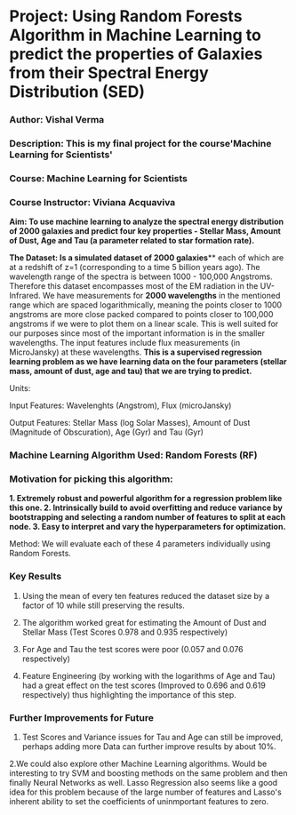 
# Project: Using Random Forests Algorithm in Machine Learning to predict the properties of Galaxies from their Spectral Energy Distribution (SED)
### Author: Vishal Verma

### Description: This is my final project for the course'Machine Learning for Scientists'

### Course: Machine Learning for Scientists
### Course Instructor: Viviana Acquaviva

**Aim: To use machine learning to analyze the spectral energy distribution of 2000 galaxies and predict four key properties - Stellar Mass, Amount of Dust, Age and Tau (a parameter related to star formation rate).**

**The Dataset: Is a simulated dataset of 2000 galaxies**** each of which are at a redshift of z=1 (corresponding to a time 5 billion years ago). The wavelength range of the spectra is between 1000 - 100,000 Angstroms. Therefore this dataset encompasses most of the EM radiation in the UV-Infrared. We have measurements for **2000 wavelengths** in the mentioned range which are spaced logarithmically, meaning the points closer to 1000 angstroms are more close packed compared to points closer to 100,000 angstroms if we were to plot them on a linear scale. This is well suited for our purposes since most of the important information is in the smaller wavelengths. The input features include flux measurements (in MicroJansky) at these wavelengths. **This is a supervised regression learning problem as we have learning data on the four parameters (stellar mass, amount of dust, age and tau) that we are trying to predict.**

Units: 

Input Features: Wavelenghts (Angstrom), Flux (microJansky)

Output Features: Stellar Mass (log Solar Masses), Amount of Dust (Magnitude of Obscuration), Age (Gyr) and Tau (Gyr)

### Machine Learning Algorithm Used: Random Forests (RF)

### Motivation for picking this algorithm:
    
**1. Extremely robust and powerful algorithm for a regression problem like this one.
2. Intrinsically build to avoid overfitting and reduce variance by bootstrapping and selecting a random number of features to split at each node.
3. Easy to interpret and vary the hyperparameters for optimization.**

Method: We will evaluate each of these 4 parameters individually using Random Forests.

### Key Results

1. Using the mean of every ten features reduced the dataset size by a factor of 10 while still preserving the results.

2. The algorithm worked great for estimating the Amount of Dust and Stellar Mass (Test Scores 0.978 and 0.935 respectively)
   
3. For Age and Tau the test scores were poor (0.057 and 0.076 respectively)

4. Feature Engineering (by working with the logarithms of Age and Tau) had a great effect on the test scores (Improved to 0.696 and 0.619 respectively) thus highlighting the importance of this step.

### Further Improvements for Future

1. Test Scores and Variance issues for Tau and Age can still be improved, perhaps adding more Data can further improve results by about 10%.

2.We could also explore other Machine Learning algorithms. Would be interesting to try SVM and boosting methods on the same problem and then finally Neural Networks as well. Lasso Regression also seems like a good idea for this problem because of the large number of features and Lasso's inherent ability to set the coefficients of uninmportant features to zero.






